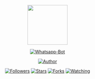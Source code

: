 <p align="center">
<img src="https://raw.githubusercontent.com/AgatZCode/wa-bot-nodejs/main/media/img/Kaguya.png" width="128" height="128"/>
</p>
<p align="center">
<a href="#"><img title="Whatsapp-Bot" src="https://img.shields.io/badge/Whatsapp Bot-green?colorA=%23ff0000&colorB=%23017e40&style=for-the-badge"></a>
</p>
<p align="center">
<a href="https://github.com/AgatZCode"><img title="Author" src="https://img.shields.io/badge/Author-AgatZCode-red.svg?style=for-the-badge&logo=github"></a>
</p>
<p align="center">
<a href="https://github.com/AgatZCode/followers"><img title="Followers" src="https://img.shields.io/github/followers/mhankbarbar?color=blue&style=flat-square"></a>
<a href="https://github.com/AgatZCode/wa-bot-nodejs/stargazers/"><img title="Stars" src="https://img.shields.io/github/stars/mhankbarbar/whatsapp-bot?color=red&style=flat-square"></a>
<a href="https://github.com/AgatZCode/wa-bot-nodejs/network/members"><img title="Forks" src="https://img.shields.io/github/forks/AgatZCode/wa-bot-nodejs?color=red&style=flat-square"></a>
<a href="https://github.com/AgatZCode/wa-bot-nodejs/watchers"><img title="Watching" src="https://img.shields.io/github/watchers/AgatZCode/wa-bot-nodejs?label=Watchers&color=blue&style=flat-square"></a>
